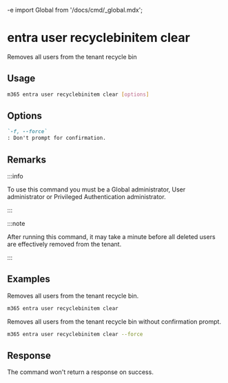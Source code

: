 -e <!-- DISCLAIMER: All secrets, passwords, and sensitive values in this document are examples only and not real credentials. -->
import Global from '/docs/cmd/_global.mdx';

# entra user recyclebinitem clear

Removes all users from the tenant recycle bin

## Usage

```sh
m365 entra user recyclebinitem clear [options]
```

## Options

```md definition-list
`-f, --force`
: Don't prompt for confirmation.
```

<Global />

## Remarks

:::info

To use this command you must be a Global administrator, User administrator or Privileged Authentication administrator.

:::

:::note

After running this command, it may take a minute before all deleted users are effectively removed from the tenant.

:::

## Examples

Removes all users from the tenant recycle bin.

```sh
m365 entra user recyclebinitem clear
```

Removes all users from the tenant recycle bin without confirmation prompt.

```sh
m365 entra user recyclebinitem clear --force
```

## Response

The command won't return a response on success.
